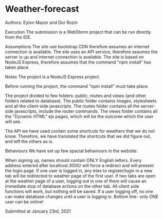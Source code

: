 # Weather-forecast

Authors: Eylon Mazor and Dor Rozin 

Execution
The submission is a WebStorm project that can be run directly from the IDE.

Assumptions
The site use bootstrap CDN therefore assumes an internet connection is available.
The site uses an API service, therefore assumes the server is up and internet connection is available.
The site is based on NodeJS Express, therefore assumes that the command "npm install" has taken place.

Notes
The project is a NodeJS Express project.

Before running the project, the command "npm install" must take place.

The project divided to few folders: public, routes and views (and other folders related to database).
The public folder contains images, stylesheets and all the client-side javascripts.
The routes folder contains all the server-side javascripts, include the router commands.
The views folder contains all the "Dynamic HTML" ejs pages, which will be the outcome which the user will see.

The API we have used contain some shortcuts for weathers that we do not know.
Therefore, we have translated the shortcuts that we did figure out, and left the others as is.

Behaviours
We have set up few spacial behaviours in the website:

When signing up, names should contain ONLY English letters.
Every address entered after localhost:3000/ will force a redirect and will present the login page.
If one user is logged in, any tries to register/login in a new tab will be redirected to weather page of the first user.
If two tabs are open at the weather page of a user, logging out in one of them will cause an
immediate stop of database actions on the other tab. All client side functions will work, but nothing will be saved.
If a user logging off, no one can make database changes until a user is logging in.
Bottom line- only ONE user can be online!

Submitted at January 23rd, 2021
